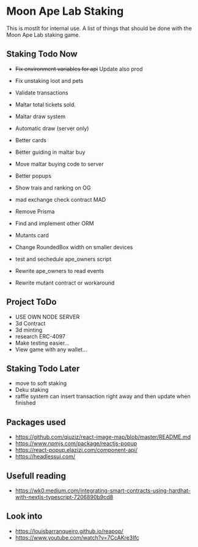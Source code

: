 # Moon Ape Lab Staking

This is mostlt for internal use. A list of things that should be done with the Moon Ape Lab staking game.

## Staking Todo Now

- ~~Fix environment variables for api~~ Update also prod
- Fix unstaking loot and pets
- Validate transactions
- Maltar total tickets sold.
- Maltar draw system
- Automatic draw (server only)
- Better cards
- Better guiding in maltar buy
- Move maltar buying code to server
- Better popups
- Show trais and ranking on OG
- mad exchange check contract MAD
- Remove Prisma
- Find and implement other ORM
- Mutants card
- Change RoundedBox width on smaller devices
- test and sechedule ape_owners script
- Rewrite ape_owners to read events

- Rewrite mutant contract or workaround

## Project ToDo

- USE OWN NODE SERVER
- 3d Contract
- 3d minting
- research ERC-4097
- Make testing easier...
- View game with any wallet...

## Staking Todo Later

- move to soft staking
- Deku staking
- raffle system can insert transaction right away and then update when finished

## Packages used

- https://github.com/qiuziz/react-image-map/blob/master/README.md
- https://www.npmjs.com/package/reactjs-popup
- https://react-popup.elazizi.com/component-api/
- https://headlessui.com/

## Usefull reading

- https://wk0.medium.com/integrating-smart-contracts-using-hardhat-with-nextjs-typescript-7206890b9cd8

## Look into

- https://louisbarranqueiro.github.io/reapop/
- https://www.youtube.com/watch?v=7CcAKre3Ifc
